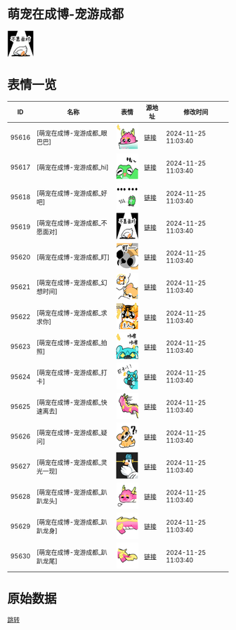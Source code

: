 # 萌宠在成博-宠游成都

<img src="./cover.png" height="60" alt="cover" />

# 表情一览

|ID|名称|表情|源地址|修改时间|
|----|----|----|----|----|
|95616|[萌宠在成博-宠游成都_眼巴巴]|<img src="./pic/095616_%5B萌宠在成博-宠游成都_眼巴巴%5D.png" height="60" alt="眼巴巴"/>|[链接](https://i0.hdslb.com/bfs/garb/5a083d3958d7e89161d60bef4f49620c5a3297cd.png)|2024-11-25 11:03:40|
|95617|[萌宠在成博-宠游成都_hi]|<img src="./pic/095617_%5B萌宠在成博-宠游成都_hi%5D.png" height="60" alt="hi"/>|[链接](https://i0.hdslb.com/bfs/garb/f23e25df2e0368eaac5a3b6ee10ef83730dcd342.png)|2024-11-25 11:03:40|
|95618|[萌宠在成博-宠游成都_好吧]|<img src="./pic/095618_%5B萌宠在成博-宠游成都_好吧%5D.png" height="60" alt="好吧"/>|[链接](https://i0.hdslb.com/bfs/garb/af213ba0e453201f0bf135dad564d99e3e0062d0.png)|2024-11-25 11:03:40|
|95619|[萌宠在成博-宠游成都_不愿面对]|<img src="./pic/095619_%5B萌宠在成博-宠游成都_不愿面对%5D.png" height="60" alt="不愿面对"/>|[链接](https://i0.hdslb.com/bfs/garb/686ebed22798a5645b8669b87ed093d52f45a138.png)|2024-11-25 11:03:40|
|95620|[萌宠在成博-宠游成都_盯]|<img src="./pic/095620_%5B萌宠在成博-宠游成都_盯%5D.png" height="60" alt="盯"/>|[链接](https://i0.hdslb.com/bfs/garb/caf67e7cd4d269746955bb21da6a1829ba968a36.png)|2024-11-25 11:03:40|
|95621|[萌宠在成博-宠游成都_幻想时间]|<img src="./pic/095621_%5B萌宠在成博-宠游成都_幻想时间%5D.png" height="60" alt="幻想时间"/>|[链接](https://i0.hdslb.com/bfs/garb/2ed35ee2d11e117a48fbae1aaeae6e938e7ddb53.png)|2024-11-25 11:03:40|
|95622|[萌宠在成博-宠游成都_求求你]|<img src="./pic/095622_%5B萌宠在成博-宠游成都_求求你%5D.png" height="60" alt="求求你"/>|[链接](https://i0.hdslb.com/bfs/garb/e9fae3f3dad56541a5d6a03b8d9a0670891efe3e.png)|2024-11-25 11:03:40|
|95623|[萌宠在成博-宠游成都_拍照]|<img src="./pic/095623_%5B萌宠在成博-宠游成都_拍照%5D.png" height="60" alt="拍照"/>|[链接](https://i0.hdslb.com/bfs/garb/1264ee99a0689445cef3f5d95815613b4d3d0525.png)|2024-11-25 11:03:40|
|95624|[萌宠在成博-宠游成都_打卡]|<img src="./pic/095624_%5B萌宠在成博-宠游成都_打卡%5D.png" height="60" alt="打卡"/>|[链接](https://i0.hdslb.com/bfs/garb/d211bfc195b5357dba548929dc634e78a43b257b.png)|2024-11-25 11:03:40|
|95625|[萌宠在成博-宠游成都_快速离去]|<img src="./pic/095625_%5B萌宠在成博-宠游成都_快速离去%5D.png" height="60" alt="快速离去"/>|[链接](https://i0.hdslb.com/bfs/garb/62d1776a4e0f1fd1ccf56416ed74edb22c4afd86.png)|2024-11-25 11:03:40|
|95626|[萌宠在成博-宠游成都_疑问]|<img src="./pic/095626_%5B萌宠在成博-宠游成都_疑问%5D.png" height="60" alt="疑问"/>|[链接](https://i0.hdslb.com/bfs/garb/8fc03b28e0603b04e17acaec1c1b93e4395ae448.png)|2024-11-25 11:03:40|
|95627|[萌宠在成博-宠游成都_灵光一现]|<img src="./pic/095627_%5B萌宠在成博-宠游成都_灵光一现%5D.png" height="60" alt="灵光一现"/>|[链接](https://i0.hdslb.com/bfs/garb/dcff9cbb8c7bf89223821999aa48ebc2f62c4e4d.png)|2024-11-25 11:03:40|
|95628|[萌宠在成博-宠游成都_趴趴龙头]|<img src="./pic/095628_%5B萌宠在成博-宠游成都_趴趴龙头%5D.png" height="60" alt="趴趴龙头"/>|[链接](https://i0.hdslb.com/bfs/garb/40b49c3a91a593d13b2107c8acc1ebaf56f573f2.png)|2024-11-25 11:03:40|
|95629|[萌宠在成博-宠游成都_趴趴龙身]|<img src="./pic/095629_%5B萌宠在成博-宠游成都_趴趴龙身%5D.png" height="60" alt="趴趴龙身"/>|[链接](https://i0.hdslb.com/bfs/garb/e92df9153f418aa5310fcc06f3fd1bf15a05fdc3.png)|2024-11-25 11:03:40|
|95630|[萌宠在成博-宠游成都_趴趴龙尾]|<img src="./pic/095630_%5B萌宠在成博-宠游成都_趴趴龙尾%5D.png" height="60" alt="趴趴龙尾"/>|[链接](https://i0.hdslb.com/bfs/garb/c2f9b0d3063d10ad49b3906826d12235fbba5d50.png)|2024-11-25 11:03:40|

# 原始数据

[跳转](./raw.json)

